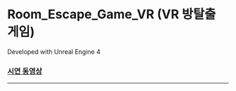 # Room_Escape_Game_VR (VR 방탈출 게임)

Developed with Unreal Engine 4   
### [시연 동영상](https://youtu.be/dp-0J4KyT8w)
---

